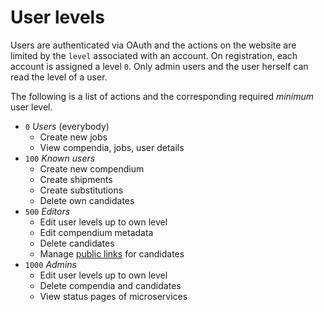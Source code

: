 # User levels

Users are authenticated via OAuth and the actions on the website are limited by the `level` associated with an account.
On registration, each account is assigned a level `0`.
Only admin users and the user herself can read the level of a user.

The following is a list of actions and the corresponding required _minimum_ user level.

- `0` _Users_ (everybody)
    - Create new jobs
    - View compendia, jobs, user details
- `100` _Known users_
    - Create new compendium
    - Create shipments
    - Create substitutions
    - Delete own candidates
- `500` _Editors_
    - Edit user levels up to own level
    - Edit compendium metadata
    - Delete candidates
    - Manage [public links](../compendium/link.md) for candidates
- `1000` _Admins_
    - Edit user levels up to own level
    - Delete compendia and candidates
    - View status pages of microservices
